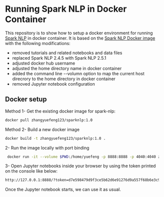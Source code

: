 # Running Spark NLP in Docker Container

This repository is to show how to setup a docker environment for running [Spark NLP](https://www.johnsnowlabs.com/spark-nlp) in docker container. It is based on the [Spark NLP Docker image](https://hub.docker.com/r/johnsnowlabs/spark-nlp-workshop) with the following modifications:
* removed tutorials and related notebooks and data files
* replaced Spark NLP 2.4.5 with Spark NLP 2.5.1
* adjusted docker hub username 
* adjusted the home directory name in docker container
* added the command line --volumn option to map the current host direcrory to the home directory in docker container
* removed Jupyter notebook configuration

## Docker setup

Method 1- Get the existing docker image for spark-nlp:

```bash
docker pull zhangyuefeng123/sparknlp:1.0
```

Method 2- Build a new docker image

```bash
docker build -t zhangyuefeng123/sparknlp:1.0 .
```

2- Run the image locally with port binding

```bash
 docker run -it --volume $PWD:/home/yuefeng -p 8888:8888 -p 4040:4040 zhangyuefeng123/sparknlp:1.0
```

3- Open Jupyter notebooks inside your browser by using the token printed on the console like below:

```bash
http://127.0.0.1:8888/?token=d7e598479d9f3ce5b62d6e91276d9a557f68b6e3c919ddbc
```

Once the Jupyter notebook starts, we can use it as usual. 

